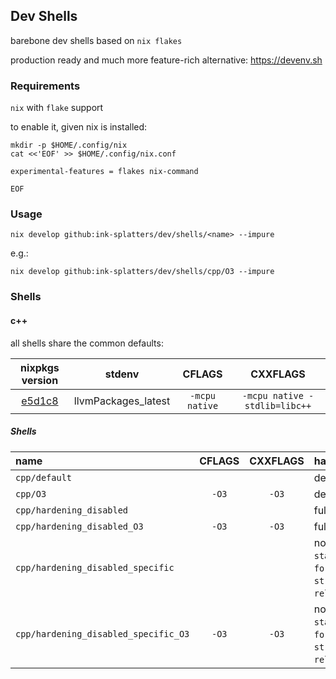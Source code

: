 ## Dev Shells

barebone dev shells based on `nix flakes`

production ready and much more feature-rich alternative: https://devenv.sh

### Requirements

`nix` with `flake` support

to enable it, given nix is installed:

```shell
mkdir -p $HOME/.config/nix
cat <<'EOF' >> $HOME/.config/nix.conf

experimental-features = flakes nix-command

EOF
```

### Usage

```shell
nix develop github:ink-splatters/dev/shells/<name> --impure
```

e.g.:

```shell
nix develop github:ink-splatters/dev/shells/cpp/O3 --impure
```

### Shells

#### c++

all shells share the common defaults:

nixpkgs version | stdenv | CFLAGS | CXXFLAGS 
:---: | :---: | :---: | :---: 
[e5d1c8](https://github.com/NixOS/nixpkgs/commit/e5d1c87f5813afde2dda384ac807c57a105721cc) | llvmPackages_latest | `-mcpu native` | `-mcpu native -stdlib=libc++`

##### Shells

name | CFLAGS | CXXFLAGS | hardening 
:--- | :---: | :---: | :---
`cpp/default` |  |  | default
`cpp/O3` | `-O3` | `-O3` | default
`cpp/hardening_disabled` |  |  | fully disabled
`cpp/hardening_disabled_O3` | `-O3` | `-O3` | fully disabled
`cpp/hardening_disabled_specific` |  |  | no `format`, `stackprotector`, `fortify`, `strictoverflow`, `relro`, `bindnow` 
`cpp/hardening_disabled_specific_O3` | `-O3` | `-O3` | no `format`, `stackprotector`, `fortify`, `strictoverflow`, `relro`, `bindnow` 
  
